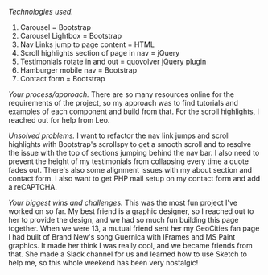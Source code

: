 *Technologies used.*
1. Carousel = Bootstrap
2. Carousel Lightbox = Bootstrap
3. Nav Links jump to page content = HTML
4. Scroll highlights section of page in nav = jQuery
5. Testimonials rotate in and out = quovolver jQuery plugin
6. Hamburger mobile nav = Bootstrap
7. Contact form = Bootstrap

*Your process/approach.*
There are so many resources online for the requirements of the project, so my approach was to find tutorials and examples of each component and build from that. For the scroll highlights, I reached out for help from Leo.

*Unsolved problems.*
I want to refactor the nav link jumps and scroll highlights with Bootstrap's scrollspy to get a smooth scroll and to resolve the issue with the top of sections jumping behind the nav bar. I also need to prevent the height of my testimonials from collapsing every time a quote fades out. There's also some alignment issues with my about section and contact form. I also want to get PHP mail setup on my contact form and add a reCAPTCHA.

*Your biggest wins and challenges.*
This was the most fun project I've worked on so far. My best friend is a graphic designer, so I reached out to her to provide the design, and we had so much fun building this page together. When we were 13, a mutual friend sent her my GeoCities fan page I had built of Brand New's song Guernica with IFrames and MS Paint graphics. It made her think I was really cool, and we became friends from that. She made a Slack channel for us and learned how to use Sketch to help me, so this whole weekend has been very nostalgic!
